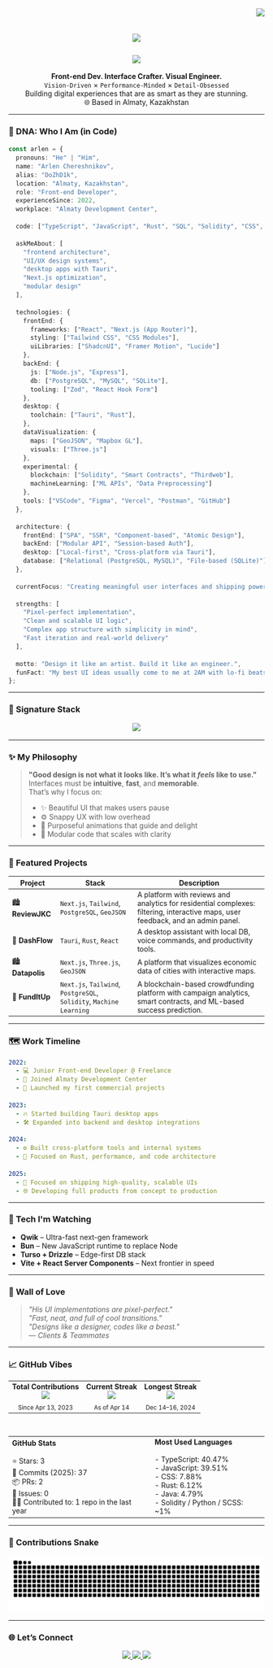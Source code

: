 <img align="right" src="https://visitor-badge.laobi.icu/badge?page_id=dozhd1k.DoZhD1k" />

<h1 align="center">
  <img src="https://readme-typing-svg.herokuapp.com/?font=Fira+Code&size=28&center=true&vCenter=true&width=600&height=60&duration=4000&lines=Arlen+Chereshnikov+here.;Turning+pixels+into+products.;Making+UIs+that+feel+like+magic." />
</h1>

<p align="center">
  <img src="https://media.giphy.com/media/qgQUggAC3Pfv687qPC/giphy.gif" width="300" />
</p>

<p align="center">
  <b>Front-end Dev. Interface Crafter. Visual Engineer.</b><br/>
  <code>Vision-Driven</code> × <code>Performance-Minded</code> × <code>Detail-Obsessed</code><br/>
  Building digital experiences that are as smart as they are stunning.<br/>
  🌐 Based in Almaty, Kazakhstan
</p>

---

### 🧬 DNA: Who I Am (in Code)

```ts
const arlen = {
  pronouns: "He" | "Him",
  name: "Arlen Chereshnikov",
  alias: "DoZhD1k",
  location: "Almaty, Kazakhstan",
  role: "Front-end Developer",
  experienceSince: 2022,
  workplace: "Almaty Development Center",

  code: ["TypeScript", "JavaScript", "Rust", "SQL", "Solidity", "CSS", "Python (basic)"],
  
  askMeAbout: [
    "frontend architecture",
    "UI/UX design systems",
    "desktop apps with Tauri",
    "Next.js optimization",
    "modular design"
  ],

  technologies: {
    frontEnd: {
      frameworks: ["React", "Next.js (App Router)"],
      styling: ["Tailwind CSS", "CSS Modules"],
      uiLibraries: ["ShadcnUI", "Framer Motion", "Lucide"]
    },
    backEnd: {
      js: ["Node.js", "Express"],
      db: ["PostgreSQL", "MySQL", "SQLite"],
      tooling: ["Zod", "React Hook Form"]
    },
    desktop: {
      toolchain: ["Tauri", "Rust"],
    },
    dataVisualization: {
      maps: ["GeoJSON", "Mapbox GL"],
      visuals: ["Three.js"]
    },
    experimental: {
      blockchain: ["Solidity", "Smart Contracts", "Thirdweb"],
      machineLearning: ["ML APIs", "Data Preprocessing"]
    },
    tools: ["VSCode", "Figma", "Vercel", "Postman", "GitHub"]
  },

  architecture: {
    frontEnd: ["SPA", "SSR", "Component-based", "Atomic Design"],
    backEnd: ["Modular API", "Session-based Auth"],
    desktop: ["Local-first", "Cross-platform via Tauri"],
    database: ["Relational (PostgreSQL, MySQL)", "File-based (SQLite)"]
  },

  currentFocus: "Creating meaningful user interfaces and shipping powerful local-first tools with Tauri.",

  strengths: [
    "Pixel-perfect implementation",
    "Clean and scalable UI logic",
    "Complex app structure with simplicity in mind",
    "Fast iteration and real-world delivery"
  ],

  motto: "Design it like an artist. Build it like an engineer.",
  funFact: "My best UI ideas usually come to me at 2AM with lo-fi beats playing."
};

```

---

### 🎨 Signature Stack

<p align="center">
  <img src="https://skillicons.dev/icons?i=react,nextjs,typescript,javascript,tailwind,nodejs,postgresql,mysql,prisma,rust,figma,vercel,vscode,tauri" />
</p>

---

### ✨ My Philosophy

> **"Good design is not what it looks like. It’s what it *feels* like to use."**  
> Interfaces must be **intuitive**, **fast**, and **memorable**.  
> That’s why I focus on:
> - ✨ Beautiful UI that makes users pause  
> - ⚙️ Snappy UX with low overhead  
> - 🎯 Purposeful animations that guide and delight  
> - 🧩 Modular code that scales with clarity  

---

### 🚀 Featured Projects

| Project | Stack | Description |
|--------|-------|-------------|
| 🏙 **ReviewJKC** | `Next.js`, `Tailwind`, `PostgreSQL`, `GeoJSON` | A platform with reviews and analytics for residential complexes: filtering, interactive maps, user feedback, and an admin panel. |
| 🤖 **DashFlow** | `Tauri`, `Rust`, `React` | A desktop assistant with local DB, voice commands, and productivity tools. |
| 🏙 **Datapolis** | `Next.js`, `Three.js`, `GeoJSON` | A platform that visualizes economic data of cities with interactive maps. |
| 💸 **FundItUp** | `Next.js`, `Tailwind`, `PostgreSQL`, `Solidity`, `Machine Learning` | A blockchain-based crowdfunding platform with campaign analytics, smart contracts, and ML-based success prediction. |


---

### 🗺 Work Timeline

```yaml
2022:
  - 💻 Junior Front-end Developer @ Freelance
  - 🏢 Joined Almaty Development Center
  - 🚀 Launched my first commercial projects

2023:
  - 🔥 Started building Tauri desktop apps
  - 🛠️ Expanded into backend and desktop integrations

2024:
  - ⚙️ Built cross-platform tools and internal systems
  - 🧠 Focused on Rust, performance, and code architecture

2025:
  - 🎯 Focused on shipping high-quality, scalable UIs
  - 🌐 Developing full products from concept to production
```

---

### 🧠 Tech I'm Watching

- **Qwik** – Ultra-fast next-gen framework  
- **Bun** – New JavaScript runtime to replace Node  
- **Turso + Drizzle** – Edge-first DB stack  
- **Vite + React Server Components** – Next frontier in speed  

---

### 💬 Wall of Love

> _"His UI implementations are pixel-perfect."_  
> _"Fast, neat, and full of cool transitions."_  
> _"Designs like a designer, codes like a beast."_  
> — *Clients & Teammates*

---

### 📈 GitHub Vibes

<div align="center">

<table>
  <tr>
    <td align="center">
      <b>Total Contributions</b><br/>
      <img src="https://img.shields.io/badge/133%20Contributions-%20green?style=flat-square" />
      <br/><sub>Since Apr 13, 2023</sub>
    </td>
    <td align="center">
      <b>Current Streak</b><br/>
      <img src="https://img.shields.io/badge/1%20day-blue?style=flat-square" />
      <br/><sub>As of Apr 14</sub>
    </td>
    <td align="center">
      <b>Longest Streak</b><br/>
      <img src="https://img.shields.io/badge/3%20days-purple?style=flat-square" />
      <br/><sub>Dec 14–16, 2024</sub>
    </td>
  </tr>
</table>

<br/>

<table>
  <tr>
    <td>
      <b>GitHub Stats</b><br/><br/>
      ⭐ Stars: 3<br/>
      🔁 Commits (2025): 37<br/>
      📦 PRs: 2<br/>
      🐞 Issues: 0<br/>
      🧑‍💻 Contributed to: 1 repo in the last year
    </td>
    <td>
      <b>Most Used Languages</b><br/><br/>
      - TypeScript: 40.47%<br/>
      - JavaScript: 39.51%<br/>
      - CSS: 7.88%<br/>
      - Rust: 6.12%<br/>
      - Java: 4.79%<br/>
      - Solidity / Python / SCSS: ~1%
    </td>
  </tr>
</table>

</div>


---

### 🐍 Contributions Snake

<p align="center">
  <img src="https://raw.githubusercontent.com/DoZhD1k/DoZhD1k/output/github-contribution-grid-snake.svg" />
</p>

---

### 🌐 Let’s Connect

<p align="center">
  <a href="mailto:chereshnikovarlen03@gmail.com">
    <img src="https://img.shields.io/badge/Gmail-D14836?style=for-the-badge&logo=gmail&logoColor=white" />
  </a>
  <a href="https://www.linkedin.com/in/arlen-chereshnikov-967880256/" target="_blank">
    <img src="https://img.shields.io/badge/LinkedIn-0A66C2?style=for-the-badge&logo=linkedin&logoColor=white" />
  </a>
  <a href="https://arlenchereshnikov.com/" target="_blank">
    <img src="https://img.shields.io/badge/Portfolio-111?style=for-the-badge&logo=google-chrome&logoColor=white" />
  </a>
</p>

